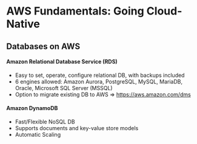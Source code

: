 # AWS Fundamentals: Going Cloud-Native

## Databases on AWS

#### Amazon Relational Database Service (RDS)

- Easy to set, operate, configure relational DB, with backups included
- 6 engines allowed: Amazon Aurora, PostgreSQL, MySQL, MariaDB, Oracle, Microsoft SQL Server (MSSQL)
- Option to migrate existing DB to AWS => https://aws.amazon.com/dms

#### Amazon DynamoDB

- Fast/Flexible NoSQL DB
- Supports documents and key-value store models
- Automatic Scaling
